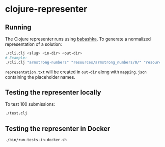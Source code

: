 # clojure-representer

## Running

The Clojure representer runs using [babashka](https://github.com/babashka/babashka). 
To generate a normalized representation of a solution:

``` sh
./cli.clj <slug> <in-dir> <out-dir>
# Example: 
./cli.clj "armstrong-numbers" "resources/armstrong_numbers/0/" "resources/armstrong_numbers/0/"
```

`representation.txt` will be created in `out-dir` along with `mapping.json` containing the placeholder names.

## Testing the representer locally

To test 100 submissions:

``` sh
./test.clj
```

## Testing the representer in Docker

``` sh
./bin/run-tests-in-docker.sh
```